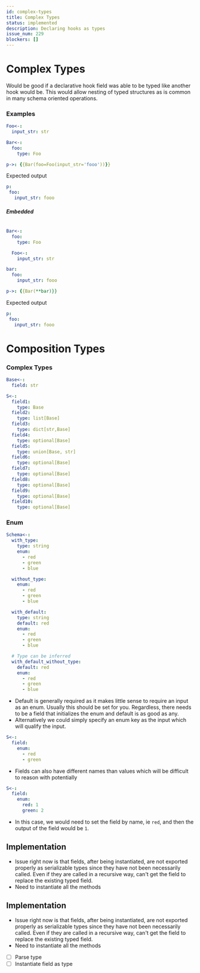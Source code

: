 ```yaml
---
id: complex-types
title: Complex Types
status: implemented
description: Declaring hooks as types
issue_num: 229
blockers: []
---
```

[//]: # (--start-header--DO NOT MODIFY)

[//]: # (--end-header--start-body--MODIFY)


# Complex Types

Would be good if a declarative hook field was able to be typed like another hook would be. This would allow nesting of typed structures as is common in many schema oriented operations.

### Examples

```yaml
Foo<-:
  input_str: str

Bar<-:
  foo:
    type: Foo

p->: {{Bar(foo=Foo(input_str='fooo'))}}
```

Expected output

```yaml
p:
 foo:
   input_str: fooo
```


##### Embedded

```yaml

Bar<-:
  foo:
    type: Foo

  Foo<-:
    input_str: str

bar:
  foo:
    input_str: fooo

p->: {{Bar(**bar)}}
```

Expected output

```yaml
p:
 foo:
   input_str: fooo
```

# Composition Types

### Complex Types

```yaml
Base<-:
  field: str

S<-:
  field1:
    type: Base
  field2:
    type: list[Base]
  field3:
    type: dict[str,Base]
  field4:
    type: optional[Base]
  field5:
    type: union[Base, str]
  field6:
    type: optional[Base]
  field7:
    type: optional[Base]
  field8:
    type: optional[Base]
  field9:
    type: optional[Base]
  field10:
    type: optional[Base]
```


### Enum

```yaml
Schema<-:
  with_type:
    type: string
    enum:
      - red
      - green
      - blue

  without_type:
    enum:
      - red
      - green
      - blue

  with_default:
    type: string
    default: red
    enum:
      - red
      - green
      - blue

  # Type can be inferred
  with_default_without_type:
    default: red
    enum:
      - red
      - green
      - blue
```

- Default is generally required as it makes little sense to require an input as an enum. Usually this should be set for you. Regardless, there needs to be a field that initializes the enum and default is as good as any.
- Alternatively we could simply specify an enum key as the input which will qualify the input.

```yaml
S<-:
  field:
    enum:
      - red
      - green
```

- Fields can also have different names than values which will be difficult to reason with potentially

```yaml
S<-:
  field:
    enum:
      red: 1
      green: 2
```

  - In this case, we would need to set the field by name, ie `red`, and then the output of the field would be `1`.


## Implementation

- Issue right now is that fields, after being instantiated, are not exported properly as serializable types since they have not been necessarily called. Even if they are called in a recursive way, can't get the field to replace the existing typed field.  
- Need to instantiate all the methods

## Implementation

- Issue right now is that fields, after being instantiated, are not exported properly as serializable types since they have not been necessarily called. Even if they are called in a recursive way, can't get the field to replace the existing typed field.  
- Need to instantiate all the methods

- [ ] Parse type
- [ ] Instantiate field as type